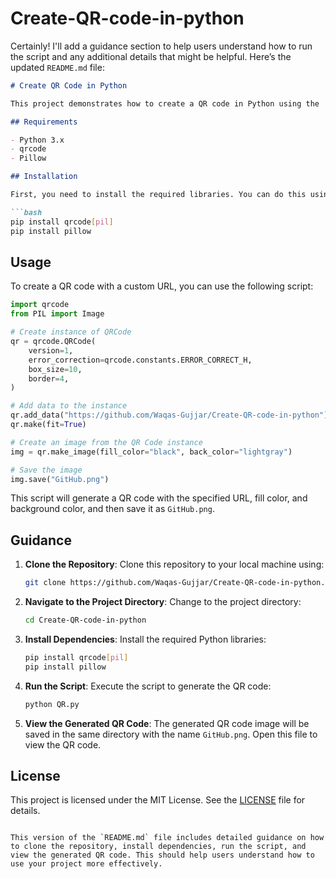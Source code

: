 # Create-QR-code-in-python
Certainly! I'll add a guidance section to help users understand how to run the script and any additional details that might be helpful. Here’s the updated `README.md` file:

```markdown
# Create QR Code in Python

This project demonstrates how to create a QR code in Python using the `qrcode` library and the `PIL` library for image processing.

## Requirements

- Python 3.x
- qrcode
- Pillow

## Installation

First, you need to install the required libraries. You can do this using `pip`:

```bash
pip install qrcode[pil]
pip install pillow
```

## Usage

To create a QR code with a custom URL, you can use the following script:

```python
import qrcode
from PIL import Image

# Create instance of QRCode
qr = qrcode.QRCode(
    version=1,
    error_correction=qrcode.constants.ERROR_CORRECT_H,
    box_size=10,
    border=4,
)

# Add data to the instance
qr.add_data("https://github.com/Waqas-Gujjar/Create-QR-code-in-python")
qr.make(fit=True)

# Create an image from the QR Code instance
img = qr.make_image(fill_color="black", back_color="lightgray")

# Save the image
img.save("GitHub.png")
```

This script will generate a QR code with the specified URL, fill color, and background color, and then save it as `GitHub.png`.

## Guidance

1. **Clone the Repository**:
   Clone this repository to your local machine using:
   ```bash
   git clone https://github.com/Waqas-Gujjar/Create-QR-code-in-python.git
   ```

2. **Navigate to the Project Directory**:
   Change to the project directory:
   ```bash
   cd Create-QR-code-in-python
   ```

3. **Install Dependencies**:
   Install the required Python libraries:
   ```bash
   pip install qrcode[pil]
   pip install pillow
   ```

4. **Run the Script**:
   Execute the script to generate the QR code:
   ```bash
   python QR.py
   ```

5. **View the Generated QR Code**:
   The generated QR code image will be saved in the same directory with the name `GitHub.png`. Open this file to view the QR code.

## License

This project is licensed under the MIT License. See the [LICENSE](LICENSE) file for details.
```

This version of the `README.md` file includes detailed guidance on how to clone the repository, install dependencies, run the script, and view the generated QR code. This should help users understand how to use your project more effectively.